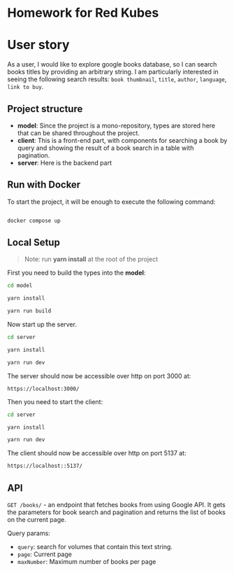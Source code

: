 # Homework for Red Kubes

# User story

As a user, I would like to explore google books database, so I can search books titles by providing an arbitrary string. I am particularly interested
in seeing the following search results: `book thumbnail`, `title`, `author`, `language`, `link to buy`.

## Project structure

- **model**: Since the project is a mono-repository, types are stored here that can be shared throughout the project.
- **client**: This is a front-end part, with components for searching a book by query and showing the result of a book search in a table with pagination.
- **server**: Here is the backend part

## Run with Docker

To start the project, it will be enough to execute the following command:

```bash

docker compose up

```

## Local Setup

> Note: run **yarn install** at the root of the project

First you need to build the types into the **model**:

```bash
cd model

yarn install

yarn run build
```

Now start up the server.

```bash
cd server

yarn install

yarn run dev
```

The server should now be accessible over http on port 3000 at:

```
https://localhost:3000/
```

Then you need to start the client:

```bash
cd server

yarn install

yarn run dev
```

The client should now be accessible over http on port 5137 at:

```bash
https://localhost::5137/
```

## API

`GET /books/` - an endpoint that fetches books from using Google API. It gets the parameters for book search and pagination and returns the list of books on the current page.

Query params:

- `query`: search for volumes that contain this text string.
- `page`: Current page
- `maxNumber`: Maximum number of books per page
